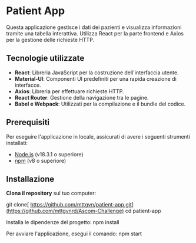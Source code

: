 # Patient App

Questa applicazione gestisce i dati dei pazienti e visualizza informazioni tramite una tabella interattiva. Utilizza React per la parte frontend e Axios per la gestione delle richieste HTTP.

## Tecnologie utilizzate

- **React**: Libreria JavaScript per la costruzione dell'interfaccia utente.
- **Material-UI**: Componenti UI predefiniti per una rapida creazione di interfacce.
- **Axios**: Libreria per effettuare richieste HTTP.
- **React Router**: Gestione della navigazione tra le pagine.
- **Babel e Webpack**: Utilizzati per la compilazione e il bundle del codice.

## Prerequisiti

Per eseguire l'applicazione in locale, assicurati di avere i seguenti strumenti installati:

- [Node.js](https://nodejs.org/) (v18.3.1 o superiore)
- [npm](https://www.npmjs.com/) (v8 o superiore)

## Installazione

 **Clona il repository** sul tuo computer:
   
   git clone[ https://github.com/mttgvn/patient-app.git](https://github.com/mttgvnrd/Ascom-Challenge)
   cd patient-app

   Installa le dipendenze del progetto:
    npm install


  Per avviare l'applicazione, esegui il comando:
  npm start
